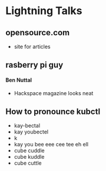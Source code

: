# Lightning Talks

## opensource.com
* site for articles
## rasberry pi guy
#### Ben Nuttal
* Hackspace magazine looks neat
## How to pronounce kubctl
* kay-bectal
* kay youbectel
* k
* kay you bee eee cee tee eh ell
* cube cuddle
* cube kuddle
* cube cuttle

